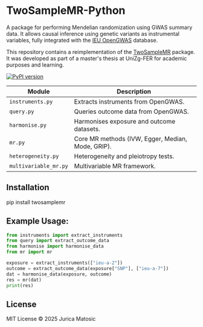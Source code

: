 # TwoSampleMR-Python
A package for performing Mendelian randomization using GWAS summary data. It allows causal inference using genetic variants as instrumental variables, fully integrated with the [IEU OpenGWAS](https://opengwas.io/) database.


This repository contains a reimplementation of the [TwoSampleMR](https://github.com/MRCIEU/TwoSampleMR) package.  
It was developed as part of a master's thesis at UniZg-FER for academic purposes and learning.  


[![PyPI version](https://badge.fury.io/py/twosamplemr.svg)](https://pypi.org/project/twosamplemr/)


| Module | Description |
|--------|--------------|
| `instruments.py` | Extracts instruments from OpenGWAS. |
| `query.py` | Queries outcome data from OpenGWAS. |
| `harmonise.py` | Harmonises exposure and outcome datasets. |
| `mr.py` | Core MR methods (IVW, Egger, Median, Mode, GRIP). |
| `heterogeneity.py` | Heterogeneity and pleiotropy tests. |
| `multivariable_mr.py` | Multivariable MR framework. |




## Installation
pip install twosamplemr


## Example Usage:

```python
from instruments import extract_instruments
from query import extract_outcome_data
from harmonise import harmonise_data
from mr import mr

exposure = extract_instruments(["ieu-a-2"])
outcome = extract_outcome_data(exposure["SNP"], ["ieu-a-7"])
dat = harmonise_data(exposure, outcome)
res = mr(dat)
print(res)
```

## License
MIT License © 2025 Jurica Matosic